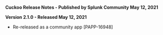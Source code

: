 **Cuckoo Release Notes - Published by Splunk Community May 12, 2021**


**Version 2.1.0 - Released May 12, 2021**

* Re-released as a community app [PAPP-16948]
